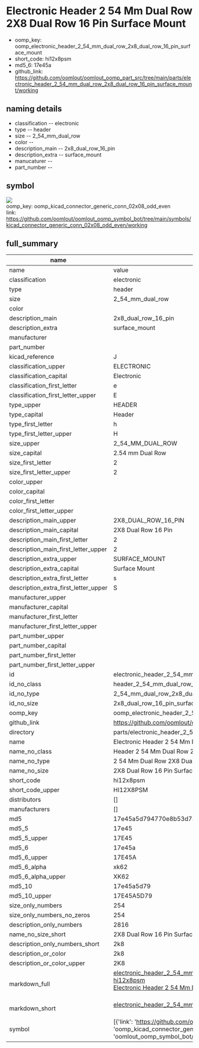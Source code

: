 # Electronic Header 2 54 Mm Dual Row 2X8 Dual Row 16 Pin Surface Mount

  
* oomp_key: oomp_electronic_header_2_54_mm_dual_row_2x8_dual_row_16_pin_surface_mount 
* short_code: hi12x8psm
* md5_6: 17e45a  
* github_link: https://github.com/oomlout/oomlout_oomp_part_src/tree/main/parts/electronic_header_2_54_mm_dual_row_2x8_dual_row_16_pin_surface_mount/working  
## naming details
* classification -- electronic
* type -- header
* size -- 2_54_mm_dual_row
* color -- 
* description_main -- 2x8_dual_row_16_pin
* description_extra -- surface_mount
* manucaturer -- 
* part_number -- 



## symbol

![](symbol/{index}}/working/working_600.png)  
oomp_key: oomp_kicad_connector_generic_conn_02x08_odd_even  
link: https://github.com/oomlout/oomlout_oomp_symbol_bot/tree/main/symbols/kicad_connector_generic_conn_02x08_odd_even/working  


## full_summary
| name | value | 
| --- | --- | 
| name | value | 
| classification | electronic | 
| type | header | 
| size | 2_54_mm_dual_row | 
| color |  | 
| description_main | 2x8_dual_row_16_pin | 
| description_extra | surface_mount | 
| manufacturer |  | 
| part_number |  | 
| kicad_reference | J | 
| classification_upper | ELECTRONIC | 
| classification_capital | Electronic | 
| classification_first_letter | e | 
| classification_first_letter_upper | E | 
| type_upper | HEADER | 
| type_capital | Header | 
| type_first_letter | h | 
| type_first_letter_upper | H | 
| size_upper | 2_54_MM_DUAL_ROW | 
| size_capital | 2.54 mm Dual Row | 
| size_first_letter | 2 | 
| size_first_letter_upper | 2 | 
| color_upper |  | 
| color_capital |  | 
| color_first_letter |  | 
| color_first_letter_upper |  | 
| description_main_upper | 2X8_DUAL_ROW_16_PIN | 
| description_main_capital | 2X8 Dual Row 16 Pin | 
| description_main_first_letter | 2 | 
| description_main_first_letter_upper | 2 | 
| description_extra_upper | SURFACE_MOUNT | 
| description_extra_capital | Surface Mount | 
| description_extra_first_letter | s | 
| description_extra_first_letter_upper | S | 
| manufacturer_upper |  | 
| manufacturer_capital |  | 
| manufacturer_first_letter |  | 
| manufacturer_first_letter_upper |  | 
| part_number_upper |  | 
| part_number_capital |  | 
| part_number_first_letter |  | 
| part_number_first_letter_upper |  | 
| id | electronic_header_2_54_mm_dual_row_2x8_dual_row_16_pin_surface_mount | 
| id_no_class | header_2_54_mm_dual_row_2x8_dual_row_16_pin_surface_mount | 
| id_no_type | 2_54_mm_dual_row_2x8_dual_row_16_pin_surface_mount | 
| id_no_size | 2x8_dual_row_16_pin_surface_mount | 
| oomp_key | oomp_electronic_header_2_54_mm_dual_row_2x8_dual_row_16_pin_surface_mount | 
| github_link | https://github.com/oomlout/oomlout_oomp_part_src/tree/main/parts/electronic_header_2_54_mm_dual_row_2x8_dual_row_16_pin_surface_mount/working | 
| directory | parts/electronic_header_2_54_mm_dual_row_2x8_dual_row_16_pin_surface_mount | 
| name | Electronic Header 2 54 Mm Dual Row 2X8 Dual Row 16 Pin Surface Mount | 
| name_no_class | Header 2 54 Mm Dual Row 2X8 Dual Row 16 Pin Surface Mount | 
| name_no_type | 2 54 Mm Dual Row 2X8 Dual Row 16 Pin Surface Mount | 
| name_no_size | 2X8 Dual Row 16 Pin Surface Mount | 
| short_code | hi12x8psm | 
| short_code_upper | HI12X8PSM | 
| distributors | [] | 
| manufacturers | [] | 
| md5 | 17e45a5d794770e8b53d7300a1f02142 | 
| md5_5 | 17e45 | 
| md5_5_upper | 17E45 | 
| md5_6 | 17e45a | 
| md5_6_upper | 17E45A | 
| md5_6_alpha | xk62 | 
| md5_6_alpha_upper | XK62 | 
| md5_10 | 17e45a5d79 | 
| md5_10_upper | 17E45A5D79 | 
| size_only_numbers | 254 | 
| size_only_numbers_no_zeros | 254 | 
| description_only_numbers | 2816 | 
| name_no_size_short | 2X8 Dual Row 16 Pin Surface Mount | 
| description_only_numbers_short | 2k8 | 
| description_or_color | 2k8 | 
| description_or_color_upper | 2K8 | 
| markdown_full | [electronic_header_2_54_mm_dual_row_2x8_dual_row_16_pin_surface_mount](https://github.com/oomlout/oomlout_oomp_part_src/tree/main/parts/electronic_header_2_54_mm_dual_row_2x8_dual_row_16_pin_surface_mount/working)<br>[hi12x8psm](https://github.com/oomlout/oomlout_oomp_part_src/tree/main/parts/electronic_header_2_54_mm_dual_row_2x8_dual_row_16_pin_surface_mount/working)<br>[Electronic Header 2 54 Mm Dual Row 2X8 Dual Row 16 Pin Surface Mount](https://github.com/oomlout/oomlout_oomp_part_src/tree/main/parts/electronic_header_2_54_mm_dual_row_2x8_dual_row_16_pin_surface_mount/working)<br><br> | 
| markdown_short | [electronic_header_2_54_mm_dual_row_2x8_dual_row_16_pin_surface_mount](https://github.com/oomlout/oomlout_oomp_part_src/tree/main/parts/electronic_header_2_54_mm_dual_row_2x8_dual_row_16_pin_surface_mount/working)<br><br> | 
| symbol | [{'link': 'https://github.com/oomlout/oomlout_oomp_symbol_bot/tree/main/symbols/kicad_connector_generic_conn_02x08_odd_even', 'oomp_key': 'oomp_kicad_connector_generic_conn_02x08_odd_even', 'directory': 'oomlout_oomp_symbol_bot/symbols/kicad_connector_generic_conn_02x08_odd_even//working/working.kicad_sym', 'index': 0}] | 
